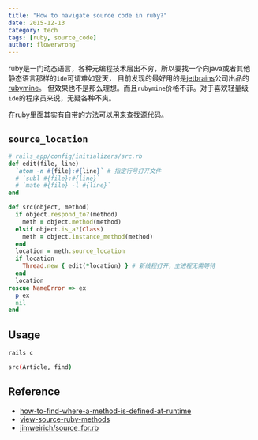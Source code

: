 ```yaml
---
title: "How to navigate source code in ruby?"
date: 2015-12-13
category: tech
tags: [ruby, source_code]
author: flowerwrong
---
```


ruby是一门动态语言，各种元编程技术层出不穷，所以要找一个向java或者其他静态语言那样的`ide`可谓难如登天，
目前发现的最好用的是[jetbrains](https://www.jetbrains.com/)公司出品的[rubymine](https://www.jetbrains.com/ruby/)。
但效果也不是那么理想。而且`rubymine`价格不菲。对于喜欢轻量级`ide`的程序员来说，无疑各种不爽。

在ruby里面其实有自带的方法可以用来查找源代码。

## `source_location`

```ruby
# rails_app/config/initializers/src.rb
def edit(file, line)
  `atom -n #{file}:#{line}` # 指定行号打开文件
  # `subl #{file}:#{line}`
  # `mate #{file} -l #{line}`
end

def src(object, method)
  if object.respond_to?(method)
    meth = object.method(method)
  elsif object.is_a?(Class)
    meth = object.instance_method(method)
  end
  location = meth.source_location
  if location
    Thread.new { edit(*location) } # 新线程打开，主进程无需等待
  end
  location
rescue NameError => ex
  p ex
  nil
end
```

## Usage

```bash
rails c

src(Article, find)
```


## Reference

* [how-to-find-where-a-method-is-defined-at-runtime](http://stackoverflow.com/questions/175655/how-to-find-where-a-method-is-defined-at-runtime)
* [view-source-ruby-methods](https://pragmaticstudio.com/blog/2013/2/13/view-source-ruby-methods)
* [jimweirich/source_for.rb](https://gist.github.com/jimweirich/4950443)
